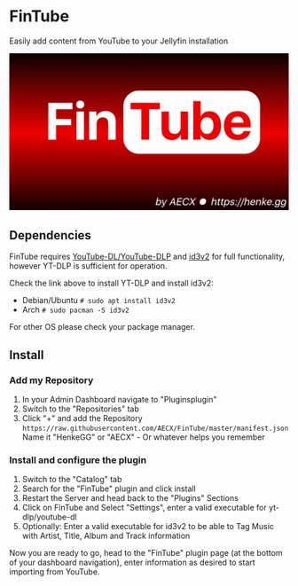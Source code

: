 # FinTube

Easily add content from YouTube to your Jellyfin installation

![](https://raw.githubusercontent.com/AECX/FinTube/master/Assets/logo.png)

## Dependencies

FinTube requires [YouTube-DL/YouTube-DLP](https://github.com/yt-dlp/yt-dlp) and [id3v2](https://sourceforge.net/projects/id3v2/) for full functionality, however YT-DLP is sufficient for operation.

Check the link above to install YT-DLP and install id3v2:

- Debian/Ubuntu `# sudo apt install id3v2`
- Arch `# sudo pacman -S id3v2`

For other OS please check your package manager.

## Install

### Add my Repository

1. In your Admin Dashboard navigate to "Pluginsplugin"
2. Switch to the "Repositories" tab
3. Click "+" and add the Repository `https://raw.githubusercontent.com/AECX/FinTube/master/manifest.json`
   Name it "HenkeGG" or "AECX" - Or whatever helps you remember

### Install and configure the plugin

1. Switch to the "Catalog" tab
2. Search for the "FinTube" plugin and click install
3. Restart the Server and head back to the "Plugins" Sections
4. Click on FinTube and Select "Settings", enter a valid executable for yt-dlp/youtube-dl
5. Optionally: Enter a valid executable for id3v2 to be able to Tag Music with Artist, Title, Album and Track information

Now you are ready to go, head to the "FinTube" plugin page (at the bottom of your dashboard navigation), enter information as desired to start importing from YouTube.
